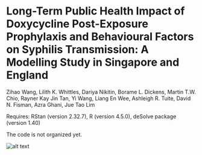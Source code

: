 # Long-Term Public Health Impact of Doxycycline Post-Exposure Prophylaxis and Behavioural Factors on Syphilis Transmission: A Modelling Study in Singapore and England

Zihao Wang, Lilith K. Whittles, Dariya Nikitin, Borame L. Dickens, Martin T.W. Chio, Rayner Kay Jin Tan, Yi Wang, Liang En Wee, Ashleigh R. Tuite, David N. Fisman, Azra Ghani, Jue Tao Lim </br>

Requires: RStan (version 2.32.7), R (version 4.5.0), deSolve package (version 1.40) </br>

The code is not organized yet.

![alt text]()
